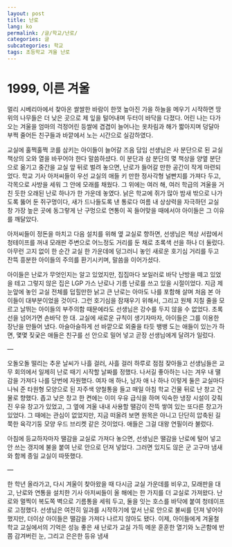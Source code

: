 ```yaml
---
layout: post
title: 난로
lang: ko
permalink: /글/학교/난로/
categories: 글
subcategories: 학교
tags: 초등학교 겨울 난로
---
```


# 1999, 이른 겨울

멀리 시베리아에서 찾아온 쌀쌀한 바람이 한껏 높아진 가을 하늘을 메우기 시작하면 땅 위의 나무들은 더 낮은 곳으로 제 잎을 털어내며 두터이 바닥을 다졌다. 어린 나는 다가오는 겨울을 엄마의 걱정어린 등쌀에 겹겹이 늘어나는 옷차림과 해가 짧아지며 덩달아 부쩍 줄어든 친구들과 바깥에서 노는 시간으로 실감하였다.

교실에 훌쩍훌쩍 코를 삼키는 아이들이 늘어갈 즈음 담임 선생님은 사 분단으로 된 교실 책상의 오와 열을 바꾸어야 한다 말씀하셨다. 이 분단과 삼 분단의 몇 책상을 양옆 분단으로 옮기고 중간을 교실 앞 뒤로 벌려 놓으면, 난로가 들어갈 만한 공간이 작게 마련되었다. 학교 기사 아저씨들이 우선 교실의 애들 키 만한 정사각형 널빤지를 가져다 두고, 각목으로 사방을 세워 그 안에 모래를 채웠다. 그 위에는 여러 해, 여러 학급의 겨울을 거친 듯한 오래된 난로 하나가 한 가운데 놓였다. 낡은 학교에 쥐가 많아 밤새 밖으로 나가도록 뚫어 둔 쥐구멍이다, 새가 드나들도록 낸 통로다 여름 내 상상력을 자극하던 교실 창 가장 높은 곳에 동그랗게 난 구멍으로 연통이 꼭 들어맞을 때에서야 아이들은 그 이유를 깨달았다.

아저씨들이 정돈을 마치고 다음 설치를 위해 옆 교실로 향하면, 선생님은 책상 서랍에서 청테이프를 꺼내 모래판 주변으로 어느정도 거리를 둔 채로 초록색 선을 하나 더 둘렀다. 아무런 고지 없이 한 순간 교실 한 가운데에 덩그러니 놓인 새로운 호기심 거리를 두고 잔뜩 흥분한 아이들의 주의를 환기시키며, 말씀을 이어가셨다. 

아이들은 난로가 무엇인지는 알고 있었지만, 집집마다 보일러로 바닥 난방을 떼고 있었을 테고 그렇지 않은 집은 LGP 가스 난로나 기름 난로를 쓰고 있을 시절이었다. 지금 제 눈앞에 놓인 교실 전체를 덥힐만한 낡고 큰 난로는 아마도 나를 포함해 살며 처음 본 아이들이 대부분이었을 것이다. 그런 호기심을 잠재우기 위해서, 그리고 원체 지칠 줄을 모르고 날뛰는 아이들의 부주의함 때문에라도 선생님은 강수를 두지 않을 수 없었다. 초록 선을 넘어가면 손바닥 한 대. 교실에 새로운 규칙이 생기자마자, 아이들은 그를 이용한 장난을 만들어 냈다. 아슬아슬하게 선 바깥으로 외줄을 타듯 뱅뱅 도는 애들이 있는가 하면, 몇몇 짖궂은 애들은 친구를 선 안으로 밀어 넣고 곧장 선생님에게 달려가 일렀다.

—

오돌오돌 떨리는 추운 날씨가 나흘 걸러, 사흘 걸러 하루로 점점 잦아들고 선생님들은 교무 회의에서 일제히 난로 때기 시작할 날짜를 정했다. 나서길 좋아하는 나는 겨우 내 땔감을 가져다 나를 당번에 자원했다. 여자 애 하나, 남자 애 나 하나 이렇게 둘은 교실마다 나눠 준 타원형 모양으로 된 자주색 양철통을 들고 매일 아침 학교 건물 뒤로 난 창고 건물로 향했다. 좁고 낮은 창고 한 켠에는 이미 우유 급식을 하며 익숙한 냉장 시설이 갖춰진 우유 창고가 있었고, 그 옆에 겨울 내내 사용할 땔감이 잔뜩 쌓여 있는 또다른 창고가 있었다. 그 때에는 관심이 없었지만, 지금 떠올려 보면 원목은 아니고 단단히 압축된 길쭉한 육각기둥 모양 우드 브리켓 같은 것이었다. 애들은 그걸 대왕 연필이라 불렀다.

아침에 등교하자마자 땔감을 교실로 가져다 놓으면, 선생님은 땔감을 난로에 털어 넣고 안 쓰는 갱지에 불을 붙여 난로 안으로 던져 넣었다. 그러면 있지도 않은 군 고구마 냄새와 함께 종일 교실이 따뜻했다.

—

한 학년 올라가고, 다시 겨울이 찾아왔을 때 다시금 교실 가운데를 비우고, 모래판을 대고, 난로와 연통을 설치한 기사 아저씨들이 올 해에는 한 가지를 더 교실로 가져왔다. 난로와 멀찍이 복도쪽 벽으로 기름통을 세워 두고, 둘을 잇는 호스를 바닥에 붙여 청테이프로 고정했다. 선생님은 여전히 일과를 시작하기에 앞서 난로 안으로 불씨를 던져 넣어야 했지만, 더이상 아이들은 땔감을 가져다 나르지 않아도 됐다. 이제, 아이들에게 겨울철 학교 교실에서의 기억은 성능 좋은 새 난로가 교실 가득 메운 훈훈한 열기와 노곤함에 반쯤 감겨버린 눈, 그리고 은은한 등유 냄새 